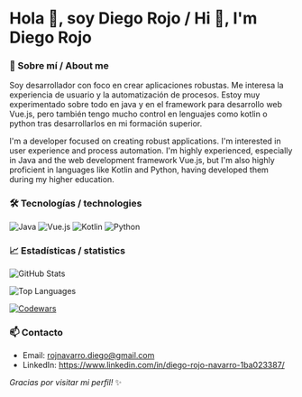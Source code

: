 # Hola 👋, soy **Diego Rojo** / Hi 👋, I'm **Diego Rojo**


### 🔭 Sobre mí / About me
Soy desarrollador con foco en crear aplicaciones robustas. Me interesa la experiencia de usuario y la automatización de procesos.
Estoy muy experimentado sobre todo en java y en el framework para desarrollo web Vue.js, pero también tengo mucho control en lenguajes 
como kotlin o python tras desarrollarlos en mi formación superior.

I'm a developer focused on creating robust applications. I'm interested in user experience and process automation.
I'm highly experienced, especially in Java and the web development framework Vue.js, but I'm also highly proficient in 
languages ​​like Kotlin and Python, having developed them during my higher education.


### 🛠️ Tecnologías / technologies

![Java](https://img.shields.io/badge/Java-ED8B00?style=for-the-badge&logo=openjdk&logoColor=white)
![Vue.js](https://img.shields.io/badge/Vue.js-35495E?style=for-the-badge&logo=vuedotjs&logoColor=4FC08D)
![Kotlin](https://img.shields.io/badge/Kotlin-0095D5?style=for-the-badge&logo=kotlin&logoColor=white)
![Python](https://img.shields.io/badge/Python-3776AB?style=for-the-badge&logo=python&logoColor=white)


### 📈 Estadísticas / statistics


![GitHub Stats](https://github-readme-stats.vercel.app/api?username=diego123732&show_icons=true&theme=tokyonight)

![Top Languages](https://github-readme-stats.vercel.app/api/top-langs/?username=diego123732&layout=compact)

[![Codewars](https://www.codewars.com/users/diego123732/badges/large)](https://www.codewars.com/users/diego123732)



### 📫 Contacto
- Email: rojnavarro.diego@gmail.com
- LinkedIn: https://www.linkedin.com/in/diego-rojo-navarro-1ba023387/




*Gracias por visitar mi perfil!* ✨
